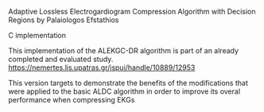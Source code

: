 Adaptive Lossless Electrogardiogram Compression Algorithm
with Decision Regions
by Palaiologos Efstathios

C implementation

This implementation of the ALEKGC-DR algorithm is part of an
already completed and evaluated study. 
https://nemertes.lis.upatras.gr/jspui/handle/10889/12953

This version targets to demonstrate the benefits of the 
modifications that were applied to the basic ALDC algorithm 
in order to improve its overal performance when compressing
EKGs

